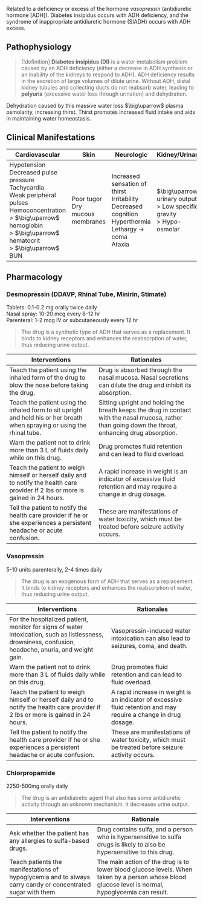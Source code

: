 Related to a deficiency or excess of the hormone _vasopressin_ (antidiuretic hormone [ADH]). Diabetes insipidus occurs with ADH deficiency, and the syndrome of inappropriate antidiuretic hormone (SIADH) occurs with ADH excess.
## Pathophysiology

>[!definition]
>**Diabetes insipidus (DI)** is a water metabolism problem caused by an ADH deficiency (either a decrease in ADH synthesis or an inability of the kidneys to respond to ADH). ADH deficiency results in the excretion of large volumes of dilute urine. Without ADH, distal kidney tubules and collecting ducts do not reabsorb water, leading to **polyuria** (excessive water loss through urination) and dehydration.

Dehydration caused by this massive water loss $\big\uparrow$ plasma osmolarity, increasing thirst. Thirst promotes increased fluid intake and aids in maintaining water homeostasis. 
## Clinical Manifestations
| Cardiovascular | Skin | Neurologic | Kidney/Urinary |
| ---- | ---- | ---- | ---- |
| Hypotension<br>Decreased pulse pressure<br>Tachycardia<br>Weak peripheral pulses<br>Hemoconcentration<br>> $\big\uparrow$ hemoglobin<br>> $\big\uparrow$ hematocrit<br>> $\big\uparrow$ BUN | Poor tugor<br>Dry mucous membranes | Increased sensation of thirst<br>Irritability<br>Decreased cognition<br>Hyperthermia<br>Lethargy $\to$ coma<br>Ataxia | $\big\uparrow$ urinary output<br>> Low specific gravity<br>> Hypo-osmolar |
## Pharmacology
### **Desmopressin** (DDAVP, Rhinal Tube, Minirin, Stimate)  
Tablets: 0.1-0.2 mg orally twice daily  
Nasal spray: 10-20 mcg every 8-12 hr  
Parenteral: 1-2 mcg IV or subcutaneously every 12 hr
> The drug is a synthetic type of ADH that serves as a replacement. It binds to kidney receptors and enhances the reabsorption of water, thus reducing urine output.

| Interventions | Rationales |
| ---- | ---- |
| Teach the patient using the inhaled form of the drug to blow the nose before taking the drug. | Drug is absorbed through the nasal mucosa. Nasal secretions can dilute the drug and inhibit its absorption. |
| Teach the patient using the inhaled form to sit upright and hold his or her breath when spraying or using the rhinal tube. | Sitting upright and holding the breath keeps the drug in contact with the nasal mucosa, rather than going down the throat, enhancing drug absorption. |
| Warn the patient not to drink more than 3 L of fluids daily while on this drug. | Drug promotes fluid retention and can lead to fluid overload. |
| Teach the patient to weigh himself or herself daily and to notify the health care provider if 2 lbs or more is gained in 24 hours. | A rapid increase in weight is an indicator of excessive fluid retention and may require a change in drug dosage. |
| Tell the patient to notify the health care provider if he or she experiences a persistent headache or acute confusion. | These are manifestations of water toxicity, which must be treated before seizure activity occurs. |
### Vasopressin
5-10 units parenterally, 2-4 times daily
> The drug is an exogenous form of ADH that serves as a replacement. It binds to kidney receptors and enhances the reabsorption of water, thus reducing urine output.

| Interventions | Rationales |
| ---- | ---- |
| For the hospitalized patient, monitor for signs of water intoxication, such as listlessness, drowsiness, confusion, headache, anuria, and weight gain. | Vasopressin-induced water intoxication can also lead to seizures, coma, and death. |
| Warn the patient not to drink more than 3 L of fluids daily while on this drug. | Drug promotes fluid retention and can lead to fluid overload. |
| Teach the patient to weigh himself or herself daily and to notify the health care provider if 2 lbs or more is gained in 24 hours. | A rapid increase in weight is an indicator of excessive fluid retention and may require a change in drug dosage. |
| Tell the patient to notify the health care provider if he or she experiences a persistent headache or acute confusion. | These are manifestations of water toxicity, which must be treated before seizure activity occurs. |
### Chlorpropamide 
2250-500mg orally daily
> The drug is an antidiabetic agent that also has some antidiuretic activity through an unknown mechanism. It decreases urine output.

| Interventions                                                                                                | Rationale                                                                                                                                                   |
| ------------------------------------------------------------------------------------------------------------ | -------------------------------------------------------------------------------------------------------------------------------------------------- |
| Ask whether the patient has any allergies to sulfa-based drugs.                                              | Drug contains sulfa, and a person who is hypersensitive to sulfa drugs is likely to also be hypersensitive to this drug.                           |
| Teach patients the manifestations of hypoglycemia and to always carry candy or concentrated sugar with them. | The main action of the drug is to lower blood glucose levels. When taken by a person whose blood glucose level is normal, hypoglycemia can result. |
